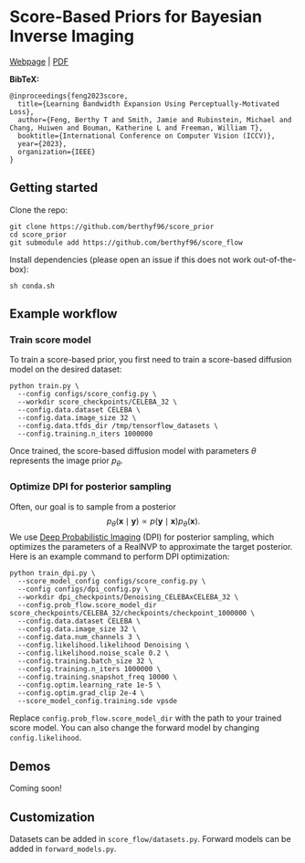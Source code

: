 # Score-Based Priors for Bayesian Inverse Imaging
[Webpage](http://imaging.cms.caltech.edu/score_prior/) | [PDF](https://arxiv.org/abs/2304.11751)

**BibTeX:**

```
@inproceedings{feng2023score,
  title={Learning Bandwidth Expansion Using Perceptually-Motivated Loss},
  author={Feng, Berthy T and Smith, Jamie and Rubinstein, Michael and Chang, Huiwen and Bouman, Katherine L and Freeman, William T},
  booktitle={International Conference on Computer Vision (ICCV)},
  year={2023},
  organization={IEEE}
}
```

## Getting started
Clone the repo:
```
git clone https://github.com/berthyf96/score_prior
cd score_prior
git submodule add https://github.com/berthyf96/score_flow
```

Install dependencies (please open an issue if this does not work out-of-the-box):
```
sh conda.sh
```

## Example workflow
### Train score model
To train a score-based prior, you first need to train a score-based diffusion model on the desired dataset:
```
python train.py \
  --config configs/score_config.py \
  --workdir score_checkpoints/CELEBA_32 \
  --config.data.dataset CELEBA \
  --config.data.image_size 32 \
  --config.data.tfds_dir /tmp/tensorflow_datasets \
  --config.training.n_iters 1000000
```
Once trained, the score-based diffusion model with parameters $\theta$ represents the image prior $p_\theta$.

### Optimize DPI for posterior sampling
Often, our goal is to sample from a posterior $$p_\theta(\mathbf{x}\mid\mathbf{y})\propto p(\mathbf{y}\mid\mathbf{x})p_\theta(\mathbf{x}).$$ We use [Deep Probabilistic Imaging](https://github.com/HeSunPU/DPI) (DPI) for posterior sampling, which optimizes the parameters of a RealNVP to approximate the target posterior. Here is an example command to perform DPI optimization:
```
python train_dpi.py \
  --score_model_config configs/score_config.py \
  --config configs/dpi_config.py \
  --workdir dpi_checkpoints/Denoising_CELEBAxCELEBA_32 \
  --config.prob_flow.score_model_dir score_checkpoints/CELEBA_32/checkpoints/checkpoint_1000000 \
  --config.data.dataset CELEBA \
  --config.data.image_size 32 \
  --config.data.num_channels 3 \
  --config.likelihood.likelihood Denoising \
  --config.likelihood.noise_scale 0.2 \
  --config.training.batch_size 32 \
  --config.training.n_iters 1000000 \
  --config.training.snapshot_freq 10000 \
  --config.optim.learning_rate 1e-5 \
  --config.optim.grad_clip 2e-4 \
  --score_model_config.training.sde vpsde
```
Replace `config.prob_flow.score_model_dir` with the path to your trained score model.
You can also change the forward model by changing `config.likelihood`.

## Demos
Coming soon!

## Customization
Datasets can be added in `score_flow/datasets.py`.
Forward models can be added in `forward_models.py`.